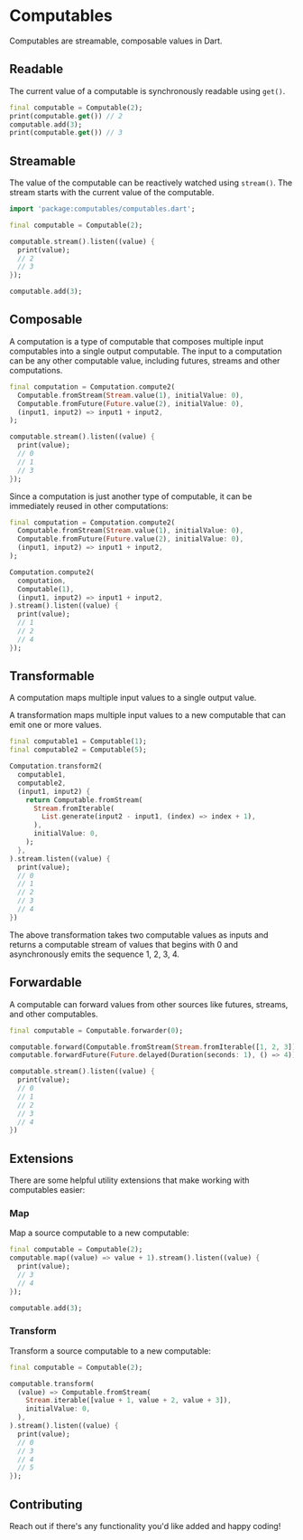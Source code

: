 # Computables

Computables are streamable, composable values in Dart.

## Readable

The current value of a computable is synchronously readable using `get()`.

```dart
final computable = Computable(2);
print(computable.get()) // 2
computable.add(3);
print(computable.get()) // 3
```

## Streamable

The value of the computable can be reactively watched using `stream()`. The stream starts with
the current value of the computable.

```dart
import 'package:computables/computables.dart';

final computable = Computable(2);

computable.stream().listen((value) {
  print(value);
  // 2
  // 3
});

computable.add(3);
```

## Composable

A computation is a type of computable that composes multiple input computables into a single output computable. The input to a computation can be
any other computable value, including futures, streams and other computations.

```dart
final computation = Computation.compute2(
  Computable.fromStream(Stream.value(1), initialValue: 0),
  Computable.fromFuture(Future.value(2), initialValue: 0),
  (input1, input2) => input1 + input2,
);

computable.stream().listen((value) {
  print(value);
  // 0
  // 1
  // 3
});
```

Since a computation is just another type of computable, it can be immediately reused in other computations:

```dart
final computation = Computation.compute2(
  Computable.fromStream(Stream.value(1), initialValue: 0),
  Computable.fromFuture(Future.value(2), initialValue: 0),
  (input1, input2) => input1 + input2,
);

Computation.compute2(
  computation,
  Computable(1),
  (input1, input2) => input1 + input2,
).stream().listen((value) {
  print(value);
  // 1
  // 2
  // 4
});
```

## Transformable

A computation maps multiple input values to a single output value.

A transformation maps multiple input values to a new computable that can emit one or more values.

```dart
final computable1 = Computable(1);
final computable2 = Computable(5);

Computation.transform2(
  computable1,
  computable2,
  (input1, input2) {
    return Computable.fromStream(
      Stream.fromIterable(
        List.generate(input2 - input1, (index) => index + 1),
      ),
      initialValue: 0,
    );
  },
).stream.listen((value) {
  print(value);
  // 0
  // 1
  // 2
  // 3
  // 4
})
```

The above transformation takes two computable values as inputs and returns a computable stream of values
that begins with 0 and asynchronously emits the sequence 1, 2, 3, 4.

## Forwardable

A computable can forward values from other sources like futures, streams, and other computables.

```dart
final computable = Computable.forwarder(0);

computable.forward(Computable.fromStream(Stream.fromIterable([1, 2, 3])));
computable.forwardFuture(Future.delayed(Duration(seconds: 1), () => 4));

computable.stream().listen((value) {
  print(value);
  // 0
  // 1
  // 2
  // 3
  // 4
})
```

## Extensions

There are some helpful utility extensions that make working with computables easier:

### Map

Map a source computable to a new computable:

```dart
final computable = Computable(2);
computable.map((value) => value + 1).stream().listen((value) {
  print(value);
  // 3
  // 4
});

computable.add(3);
```

### Transform

Transform a source computable to a new computable:

```dart
final computable = Computable(2);

computable.transform(
  (value) => Computable.fromStream(
    Stream.iterable([value + 1, value + 2, value + 3]),
    initialValue: 0,
  ),
).stream().listen((value) {
  print(value);
  // 0
  // 3
  // 4
  // 5
});
```

## Contributing

Reach out if there's any functionality you'd like added and happy coding!
